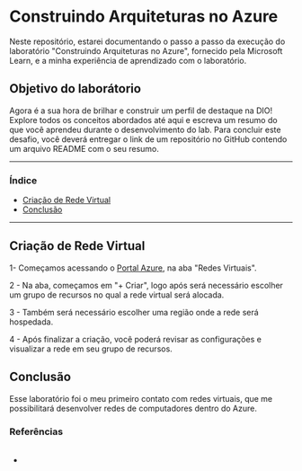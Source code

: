 # Construindo Arquiteturas no Azure
Neste repositório, estarei documentando o passo a passo da execução do laboratório "Construindo Arquiteturas no Azure", fornecido pela Microsoft Learn, e a minha experiência de aprendizado com o laboratório.

## Objetivo do laborátorio
Agora é a sua hora de brilhar e construir um perfil de destaque na DIO! Explore todos os conceitos abordados até aqui e escreva um resumo do que você aprendeu durante o desenvolvimento do lab. Para concluir este desafio, você deverá entregar o link de um repositório no GitHub contendo um arquivo README com o seu resumo. 

*******
### Índice  
  - [Criação de Rede Virtual](#criação-de-rede-virtual)
  - [Conclusão](#conclusão)

*******

## Criação de Rede Virtual
1- Começamos acessando o [Portal Azure](https://portal.azure.com), na aba "Redes Virtuais".

2 - Na aba, começamos em "+ Criar", logo após será necessário escolher um grupo de recursos no qual a rede virtual será alocada.

3 - Também será necessário escolher uma região onde a rede será hospedada.

4 - Após finalizar a criação, você poderá revisar as configurações e visualizar a rede em seu grupo de recursos.

## Conclusão
Esse laboratório foi o meu primeiro contato com redes virtuais, que me possibilitará desenvolver redes de computadores dentro do Azure.

### Referências
* ######
